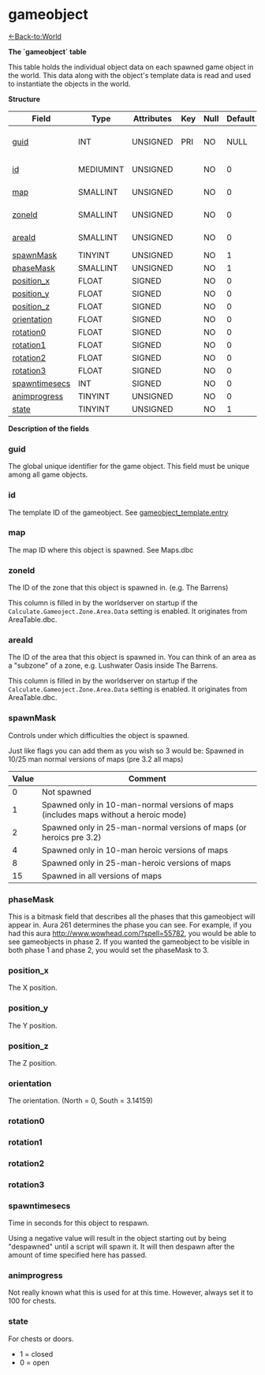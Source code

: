 # gameobject

[<-Back-to:World](database-world.md)

**The \`gameobject\` table**

This table holds the individual object data on each spawned game object in the world. This data along with the object's template data is read and used to instantiate the objects in the world.

**Structure**

| Field               | Type         | Attributes | Key | Null | Default | Extra          | Comment                  |
|---------------------|--------------|------------|-----|------|---------|----------------|--------------------------|
| [guid][1]           | INT          | UNSIGNED   | PRI | NO   | NULL    | Auto increment | Global Unique Identifier |
| [id][2]             | MEDIUMINT    | UNSIGNED   |     | NO   | 0       |                | Gameobject Identifier    |
| [map][3]            | SMALLINT     | UNSIGNED   |     | NO   | 0       |                | Map Identifier           |
| [zoneId][4]         | SMALLINT     | UNSIGNED   |     | NO   | 0       |                | Zone Identifier          |
| [areaId][5]         | SMALLINT     | UNSIGNED   |     | NO   | 0       |                | Area Identifier          |
| [spawnMask][6]      | TINYINT      | UNSIGNED   |     | NO   | 1       |                |                          |
| [phaseMask][7]      | SMALLINT     | UNSIGNED   |     | NO   | 1       |                |                          |
| [position_x][8]     | FLOAT        | SIGNED     |     | NO   | 0       |                |                          |
| [position_y][9]     | FLOAT        | SIGNED     |     | NO   | 0       |                |                          |
| [position_z][10]     | FLOAT        | SIGNED     |     | NO   | 0       |                |                          |
| [orientation][11]    | FLOAT        | SIGNED     |     | NO   | 0       |                |                          |
| [rotation0][12]     | FLOAT        | SIGNED     |     | NO   | 0       |                |                          |
| [rotation1][13]     | FLOAT        | SIGNED     |     | NO   | 0       |                |                          |
| [rotation2][14]     | FLOAT        | SIGNED     |     | NO   | 0       |                |                          |
| [rotation3][15]     | FLOAT        | SIGNED     |     | NO   | 0       |                |                          |
| [spawntimesecs][16] | INT          | SIGNED     |     | NO   | 0       |                |                          |
| [animprogress][17]  | TINYINT      | UNSIGNED   |     | NO   | 0       |                |                          |
| [state][18]         | TINYINT      | UNSIGNED   |     | NO   | 1       |                |                          |

[1]: #guid
[2]: #id
[3]: #map
[4]: #zoneId
[5]: #areaId
[6]: #spawnmask
[7]: #phasemask
[8]: #position_x
[9]: #position_y
[10]: #position_z
[11]: #orientation
[12]: #rotation0
[13]: #rotation1
[14]: #rotation2
[15]: #rotation3
[16]: #spawntimesecs
[17]: #animprogress
[18]: #state

**Description of the fields**

### guid

The global unique identifier for the game object. This field must be unique among all game objects.

### id

The template ID of the gameobject. See [gameobject\_template.entry](http://www.azerothcore.org/wiki/gameobject_template#entry)

### map

The map ID where this object is spawned. See Maps.dbc

### zoneId

The ID of the zone that this object is spawned in. (e.g. The Barrens)

This column is filled in by the worldserver on startup if the `Calculate.Gameoject.Zone.Area.Data` setting is enabled. It originates from AreaTable.dbc.

### areaId

The ID of the area that this object is spawned in. You can think of an area as a "subzone" of a zone, e.g. Lushwater Oasis inside The Barrens. 

This column is filled in by the worldserver on startup if the `Calculate.Gameoject.Zone.Area.Data` setting is enabled. It originates from AreaTable.dbc.

### spawnMask

Controls under which difficulties the object is spawned.

Just like flags you can add them as you wish so 3 would be: Spawned in 10/25 man normal versions of maps (pre 3.2 all maps)

| Value | Comment                                                                              |
|-------|--------------------------------------------------------------------------------------|
| 0     | Not spawned                                                                          |
| 1     | Spawned only in 10-man-normal versions of maps (includes maps without a heroic mode) |
| 2     | Spawned only in 25-man-normal versions of maps (or heroics pre 3.2)                  |
| 4     | Spawned only in 10-man heroic versions of maps                                       |
| 8     | Spawned only in 25-man-heroic versions of maps                                       |
| 15    | Spawned in all versions of maps                                                      |

### phaseMask

This is a bitmask field that describes all the phases that this gameobject will appear in. Aura 261 determines the phase you can see. For example, if you had this aura <http://www.wowhead.com/?spell=55782>, you would be able to see gameobjects in phase 2. If you wanted the gameobject to be visible in both phase 1 and phase 2, you would set the phaseMask to 3.

### position\_x

The X position.

### position\_y

The Y position.

### position\_z

The Z position.

### orientation

The orientation. (North = 0, South = 3.14159)

### rotation0

### rotation1

### rotation2

### rotation3

### spawntimesecs

Time in seconds for this object to respawn.

Using a negative value will result in the object starting out by being "despawned" until a script will spawn it. It will then despawn after the amount of time specified here has passed.

### animprogress

Not really known what this is used for at this time. However, always set it to 100 for chests.

### state

For chests or doors.

-   1 = closed
-   0 = open
